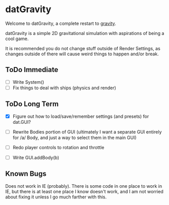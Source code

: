 datGravity
==========

Welcome to datGravity, a complete restart to [gravity](http://github.com/Guard13007/gravity).

datGravity is a simple 2D gravitational simulation with aspirations of being a
cool game.

It is recommended you do not change stuff outside of Render Settings, as changes
outside of there will cause weird things to happen and/or break.

ToDo Immediate
--------------

- [ ] Write System()
- [ ] Fix things to deal with ships (physics and render)

ToDo Long Term
--------------

- [x] Figure out how to load/save/remember settings (and presets) for dat.GUI?
- [ ] Rewrite Bodies portion of GUI (ultimately I want a separate GUI entirely for
      /a/ Body, and just a way to select them in the main GUI)
- [ ] Redo player controls to rotation and throttle

- [ ] Write GUI.addBody(b)

Known Bugs
----------

Does not work in IE (probably). There is some code in one place to work in IE,
but there is at least one place I know doesn't work, and I am not worried about
fixing it unless I go much farther with this.
